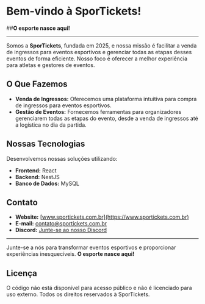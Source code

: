 # Bem-vindo à SporTickets!
##**O esporte nasce aqui!**

---

Somos a **SporTickets**, fundada em 2025, e nossa missão é facilitar a venda de ingressos para eventos esportivos e gerenciar todas as etapas desses eventos de forma eficiente. Nosso foco é oferecer a melhor experiência para atletas e gestores de eventos.

## O Que Fazemos
- **Venda de Ingressos:** Oferecemos uma plataforma intuitiva para compra de ingressos para eventos esportivos.
- **Gestão de Eventos:** Fornecemos ferramentas para organizadores gerenciarem todas as etapas do evento, desde a venda de ingressos até a logística no dia da partida.

## Nossas Tecnologias
Desenvolvemos nossas soluções utilizando:
- **Frontend:** React
- **Backend:** NestJS
- **Banco de Dados:** MySQL

## Contato
- **Website:** [www.sportickets.com.br](https://www.sportickets.com.br)
- **E-mail:** [contato@sportickets.com.br](mailto:contato@sportickets.com.br)
- **Discord:** [Junte-se ao nosso Discord](https://discord.gg/pxDcctrB)

---

Junte-se a nós para transformar eventos esportivos e proporcionar experiências inesquecíveis. **O esporte nasce aqui!**

## Licença

O código não está disponível para acesso público e não é licenciado para uso externo. Todos os direitos reservados à SporTickets.
